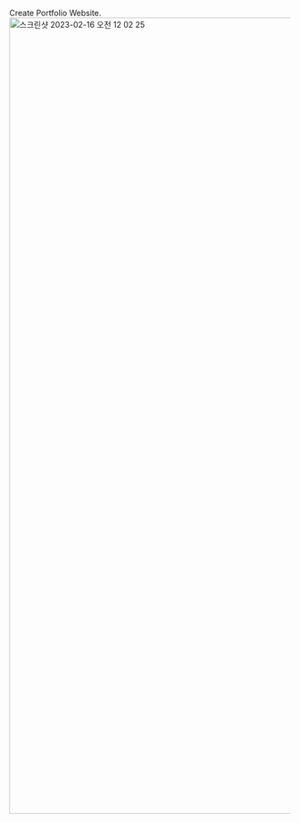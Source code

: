 Create Portfolio Website.
<img width="1424" alt="스크린샷 2023-02-16 오전 12 02 25" src="https://user-images.githubusercontent.com/116648895/219065092-4843b4fe-b6df-4d81-9b02-5ec92cb9d64e.png">
